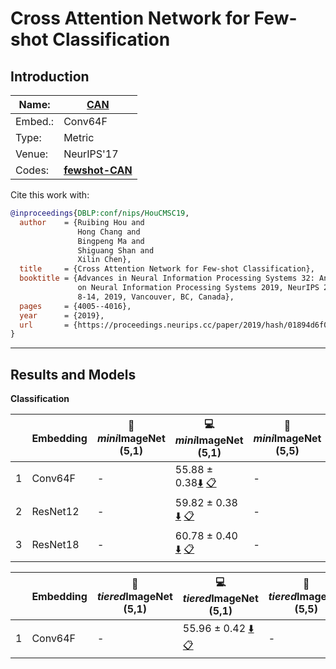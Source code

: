 # Cross Attention Network for Few-shot Classification
## Introduction
| Name:    | [CAN](https://arxiv.org/abs/1910.07677)  |
|----------|-------------------------------|
| Embed.:  | Conv64F |
| Type:    | Metric       |
| Venue:   | NeurIPS'17                      |
| Codes:   | [**fewshot-CAN**](https://github.com/blue-blue272/fewshot-CAN) |

Cite this work with:
```bibtex
@inproceedings{DBLP:conf/nips/HouCMSC19,
  author    = {Ruibing Hou and
               Hong Chang and
               Bingpeng Ma and
               Shiguang Shan and
               Xilin Chen},
  title     = {Cross Attention Network for Few-shot Classification},
  booktitle = {Advances in Neural Information Processing Systems 32: Annual Conference
               on Neural Information Processing Systems 2019, NeurIPS 2019, December
               8-14, 2019, Vancouver, BC, Canada},
  pages     = {4005--4016},
  year      = {2019},
  url       = {https://proceedings.neurips.cc/paper/2019/hash/01894d6f048493d2cacde3c579c315a3-Abstract.html}
}
```
---
## Results and Models

**Classification**

|   | Embedding | :book: *mini*ImageNet (5,1) | :computer: *mini*ImageNet (5,1) | :book:*mini*ImageNet (5,5) | :computer: *mini*ImageNet (5,5) | :memo: Comments  |
|---|-----------|--------------------|--------------------|--------------------|--------------------|---|
| 1 | Conv64F | - | 55.88 ± 0.38[:arrow_down:](https://drive.google.com/drive/folders/1witI_r60wLVoeoexmpYcmowencqXbUqx?usp=sharing) [:clipboard:](./CAN-miniImageNet--ravi-Conv64F-5-1-Table2.yaml) | - | 70.98 ± 0.30[:arrow_down:](https://drive.google.com/drive/folders/1WqQOqoLtWdXqCxaA1Eek5ZLPemsm5IIM?usp=sharing) [:clipboard:](./CAN-miniImageNet--ravi-Conv64F-5-5-Table2.yaml) | Table.2 |
| 2 | ResNet12 | - | 59.82 ± 0.38 [:arrow_down:](https://drive.google.com/drive/folders/1N7TPFrbJTT8Hk1npUwHyGlVzrNqKO0qf?usp=sharing) [:clipboard:](./CAN-miniImageNet--ravi-resnet12-5-1-Table2.yaml) | - | - [:arrow_down:]() [:clipboard:]() | Table.2 |
| 3 | ResNet18 | - | 60.78 ± 0.40 [:arrow_down:](https://drive.google.com/drive/folders/1HURosgYDniFbTOdl02Z9ZvrgpsxBEz1s?usp=sharing) [:clipboard:](./CAN-miniImageNet--ravi-resnet18-5-1-Table2.yaml) | - | 75.05 ± 0.29 [:arrow_down:](https://drive.google.com/drive/folders/1ydlya4qa_mNIcNfftogqfxEFfemfFUoS?usp=sharing) [:clipboard:](./CAN-miniImageNet--ravi-resnet18-5-5-Table2.yaml) | Table.2 |


|   | Embedding | :book: *tiered*ImageNet (5,1) | :computer: *tiered*ImageNet (5,1) | :book:*tiered*ImageNet (5,5) | :computer: *tiered*ImageNet (5,5) | :memo: Comments  |
|---|-----------|--------------------|--------------------|--------------------|--------------------|---|
| 1 | Conv64F | - | 55.96 ± 0.42 [:arrow_down:](https://drive.google.com/drive/folders/1zr1s6f1CnfXVbumQ2xmOHTHTKZZugADT?usp=sharing) [:clipboard:](./CAN-tiered_imagenet-Conv64F-5-1-Table2.yaml) | - | - [:arrow_down:]() [:clipboard:]() | Table.2 |
